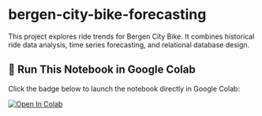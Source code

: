 # bergen-city-bike-forecasting
This project explores ride trends for Bergen City Bike. It combines historical ride data analysis, time series forecasting, and relational database design.
## 🚀 Run This Notebook in Google Colab

Click the badge below to launch the notebook directly in Google Colab:

[![Open In Colab](https://colab.research.google.com/assets/colab-badge.svg)](https://colab.research.google.com/github/alanaahart/bergen-city-bike-forecasting/blob/main/Bergen-City-Bike-Forecast(1).ipynb)

